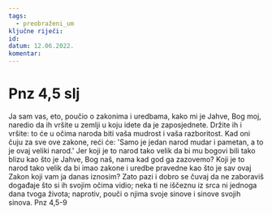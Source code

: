 ```yaml
---
tags: 
  - preobraženi_um
ključne riječi:
id:
datum: 12.06.2022.
komentar: 
---
```


  # Pnz 4,5 slj
  
  Ja sam vas, eto, poučio o zakonima i uredbama, kako mi je Jahve, Bog moj, naredio da ih vršite u zemlji u koju  idete da je zaposjednete.  Držite ih i vršite: to će u očima  naroda biti vaša mudrost i vaša razboritost. Kad oni čuju za  sve ove zakone, reći će: 'Samo je jedan narod mudar i pametan, a to je ovaj veliki narod.'  Jer koji je to narod tako velik  da bi mu bogovi bili tako blizu kao što je Jahve, Bog naš, nama  kad god ga zazovemo?  Koji je to narod tako velik da bi imao  zakone i uredbe pravedne kao što je sav ovaj Zakon koji vam ja  danas iznosim?  Zato pazi i dobro se čuvaj da ne zaboraviš događaje što  si ih svojim očima vidio; neka ti ne iščeznu iz srca ni jednoga  dana tvoga života; naprotiv, pouči o njima svoje sinove i sinove  svojih sinova. Pnz 4,5-9